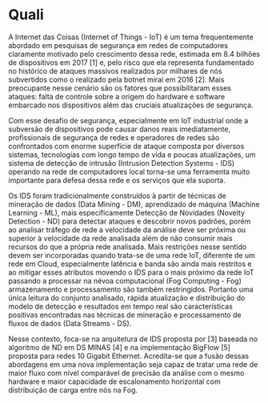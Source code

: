 # Quali

A Internet das Coisas (Internet of Things - IoT) é um tema frequentemente
abordado em pesquisas de segurança em redes de computadores claramente motivado
pelo crescimento dessa rede, estimada em 8.4 bilhões de dispositivos em 2017
[1] e, pelo risco que ela representa fundamentado no histórico de ataques
massivos realizados por milhares de nós subvertidos como o realizado pela botnet
mirai em 2016 [2]. Mais preocupante nesse cenário são os fatores que
possibilitaram esses ataques: falta de controle sobre a origem do hardware e
software embarcado nos dispositivos além das cruciais atualizações de segurança.

Com esse desafio de segurança, especialmente em IoT industrial onde a subversão
de dispositivos pode causar danos reais imediatamente, profissionais de
segurança de redes e operadores de redes são confrontados com enorme superfície
de ataque composta por diversos sistemas, tecnologias com longo tempo de vida e
poucas atualizações, um sistema de detecção de intrusão (Intrusion Detection
Systems - IDS) operando na rede de computadores local torna-se uma ferramenta
muito importante para defesa dessa rede e os serviços que ela suporta.

Os IDS foram tradicionalmente construídos à partir de técnicas de mineração de
dados (Data Mining - DM), aprendizado de máquina (Machine Learning - ML), mais
especificamente Detecção de Novidades (Novelty Detection - ND) para detectar
ataques e descobrir novos padrões, porém ao analisar tráfego de rede a
velocidade da análise deve ser próxima ou superior à velocidade da rede
analisada além de não consumir mais recursos do que a própria rede analisada.
Mais restrições nesse sentido devem ser incorporadas quando trata-se de uma rede
IoT, diferente de um rede em Cloud, especialmente latência e banda são ainda
mais restritos e ao mitigar esses atributos movendo o IDS para o mais próximo da
rede IoT passando a processar na névoa computacional (Fog Computing - Fog)
armazenamento e processamento são também restringidos. Portanto uma única
leitura do conjunto analisado, rápida atualização e distribuição do modelo de
detecção e resultados em tempo real são características positivas encontradas
nas técnicas de mineração e processamento de fluxos de dados (Data Streams -
DS).

Nesse contexto, foca-se na arquitetura de IDS proposta por [3] baseada no
algoritmo de ND em DS MINAS [4] e na implementação BigFlow [5] proposta para
redes 10 Gigabit Ethernet. Acredita-se que a fusão dessas abordagens em uma nova
implementação seja capaz de tratar uma rede de maior fluxo com nível comparável
de precisão da análise com o mesmo hardware e maior capacidade de escalonamento
horizontal com distribuição de carga entre nós na Fog.
